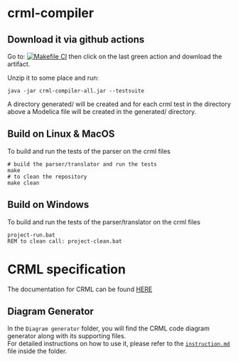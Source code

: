 # crml-compiler


## Download it via github actions

Go to: [![Makefile CI](https://github.com/lenaRB/crml-compiler/actions/workflows/makefile.yml/badge.svg)](https://github.com/lenaRB/crml-compiler/actions/workflows/makefile.yml) then click on the last green action and download the artifact.

Unzip it to some place and run:
```
java -jar crml-compiler-all.jar --testsuite
```
A directory generated/ will be created and for each crml 
test in the directory above a Modelica file will be created 
in the generated/ directory.

## Build on Linux & MacOS
To build and run the tests of the parser on the crml files
```
# build the parser/translator and run the tests
make
# to clean the repository
make clean
```

## Build on Windows
To build and run the tests of the parser/translator on the crml files
```
project-run.bat
REM to clean call: project-clean.bat
```

# CRML specification

The documentation for CRML can be found [HERE](https://github.com/lenaRB/crml-compiler/tree/main/language_specification)

## Diagram Generator

In the `Diagram generator` folder, you will find the CRML code diagram generator along with its supporting files.  
For detailed instructions on how to use it, please refer to the [`instruction.md`](Diagram%20generator/instruction.md) file inside the folder.

